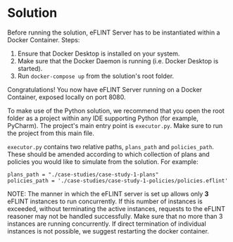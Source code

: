 # Solution

Before running the solution, eFLINT Server has to be instantiated within a Docker Container.
Steps:
1. Ensure that Docker Desktop is installed on your system.
2. Make sure that the Docker Daemon is running (i.e. Docker Desktop is started).
3. Run  ```docker-compose up``` from the solution's root folder.

Congratulations! You now have eFLINT Server running on a Docker Container, exposed locally on port 8080.

To make use of the Python solution, we recommend that you open the root folder as a project within any IDE supporting Python (for example, PyCharm).
The project's main entry point is ```executor.py```. Make sure to run the project from this main file.

```executor.py``` contains two relative paths, ```plans_path``` and ```policies_path```. These should be amended according to which collection of plans and policies you would like to simulate from the solution. For example:

```
plans_path = "./case-studies/case-study-1-plans"
policies_path = './case-studies/case-study-1-policies/policies.eflint'
```

NOTE: The manner in which the eFLINT server is set up allows only **3** eFLINT instances to run concurrently. If this number of instances is exceeded, without terminating the active instances, requests to the eFLINT reasoner may not be handled successfully. Make sure that no more than 3 instances are running concurrently. If direct termination of individual instances is not possible, we suggest restarting the docker container.
